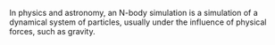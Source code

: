 In physics and astronomy, an N-body simulation is a simulation of a dynamical system of particles, usually under the 
influence of physical forces, such as gravity.

